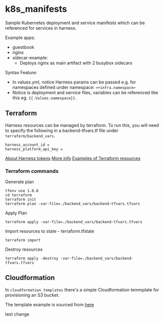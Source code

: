 # k8s_manifests

Sample Kubernetes deployment and service manifests which can be referenced for services in harness. 

Example apps:

- guestbook
- nginx
- sidecar-example:
    - Deploys nginx as main artifact with 2 busybox sidecars

Syntax Feature:

- In values.yml, notice Harness params can be passed e.g. for namespaces defined under namespace: `<+infra.namespace>`
- Notice is deployment and service files, variables can be referenced like this eg. `{{.Values.namespace}}`.

## Terraform

Harness resources can be managed by terraform. To run this, you will need to specify the following in a backend-tfvars.tf file under `terraform/backend_vars`. 

```
harness_account_id =
harness_platform_api_key =

```

[About Harness tokens](https://developer.harness.io/docs/platform/user-management/add-and-manage-api-keys/)
[More info](https://developer.harness.io/docs/platform/resource-development/terraform/harness-terraform-provider/)
[Examples of Terraform resources](https://developer.harness.io/docs/platform/resource-development/terraform/harness-terraform-provider/)

### Terraform commands

Generate plan
```
tfenv use 1.0.8
cd terraform
terraform init
terraform plan -var-file=./backend_vars/backend-tfvars.tfvars

```

Apply Plan

`terraform apply -var-file=./backend_vars/backend-tfvars.tfvars`

Import resources to state - terraform.tfstate

`terraform import`

Destroy resources

`terraform apply -destroy -var-file=./backend_vars/backend-tfvars.tfvars`

## Cloudformation

In `cloudformation_templates` there's a simple Cloudformation temmplate for provisioning an S3 bucket.

The template example is sourced from [here](https://www.varonis.com/blog/create-s3-bucket)

test change